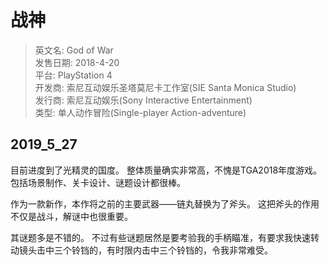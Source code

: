 # 战神

> 英文名: God of War  
> 发售日期: 2018-4-20  
> 平台: PlayStation 4  
> 开发商: 索尼互动娱乐圣塔莫尼卡工作室(SIE Santa Monica Studio)  
> 发行商: 索尼互动娱乐(Sony Interactive Entertainment)  
> 类型: 单人动作冒险(Single-player Action-adventure)  

## 2019_5_27

目前进度到了光精灵的国度。
整体质量确实非常高，不愧是TGA2018年度游戏。包括场景制作、关卡设计、谜题设计都很棒。

作为一款新作，本作将之前的主要武器——链丸替换为了斧头。
这把斧头的作用不仅是战斗，解谜中也很重要。

其谜题多是不错的。
不过有些谜题居然是要考验我的手柄瞄准，有要求我快速转动镜头击中三个铃铛的，有时限内击中三个铃铛的，令我非常难受。
